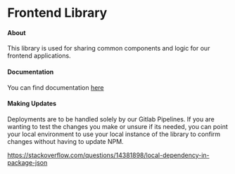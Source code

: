 # Frontend Library

#### About
This library is used for sharing common components and logic for our frontend applications.

#### Documentation
You can find documentation [here](/docs)

#### Making Updates
Deployments are to be handled solely by our Gitlab Pipelines.  If you are wanting to test the changes you make or unsure if its needed, you can
point your local environment to use your local instance of the library to confirm changes without having to update NPM.

https://stackoverflow.com/questions/14381898/local-dependency-in-package-json
